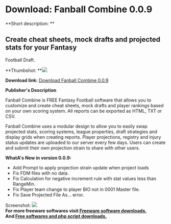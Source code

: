 # Download: Fanball Combine 0.0.9

**Short description: **

## Create cheat sheets, mock drafts and projected stats for your Fantasy
Football Draft.

  
**Thumbshot: **![](http://www.freewarefiles.com/screenshot/fanballcmbn_md.gif)   
  
**Download link:** [Download Fanball Combine 0.0.9](http://freesoftwares.boysofts.com/Fanball-Combine_program_77096.html)  
  

**Publisher's Description**  
  

Fanball Combine is FREE Fantasy Football software that allows you to customize
and create cheat sheets, mock drafts and player rankings based on your own
scoring system. All reports can be exported as HTML, TXT or CSV.

Fanball Combine uses a modular design to allow you to easily swap projected
stats, scoring systems, league properties, draft strategies and display grids
when creating reports. Player projections, registry and injury status updates
are uploaded to our server every few days. Users can create and submit their
own projection strain to share with other users.

**WhatA's New in version 0.0.9:**

  * Add Prompt to apply projection strain update when project loads
  * Fix FDM files with no data.
  * Fix Calculation for negative increment rule with stat values less than RangeMin.
  * Fix Player team change to player BIO not in 0001 Master file.
  * Fix Save Projected File As... error.

  
  
Screenshot: ![](http://www.freewarefiles.com/screenshot/fanballcmbn.gif)  
**For more freeware softwares visit [Freeware software downloads.](http://freesoftwares.boysofts.com/)**   
**And [Free softwares and php script downloads.](http://www.boysofts.com/)**

